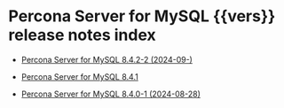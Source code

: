 # Percona Server for MySQL {{vers}} release notes index

* [Percona Server for MySQL 8.4.2-2 (2024-09-)](8.4.2-2.md)

* [Percona Server for MySQL 8.4.1](8.4.1.md)

* [Percona Server for MySQL 8.4.0-1 (2024-08-28)](8.4.0-1.md)




